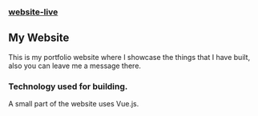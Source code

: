 ### [website-live](https://rabeeh.ml/)

## My Website

This is my portfolio website where I showcase the things that I have built, also you can leave me a message there.


### Technology used for building.

A small part of the website uses Vue.js.
